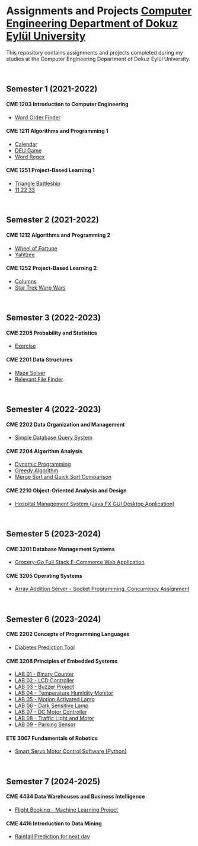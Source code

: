 # Assignments and Projects [Computer Engineering Department of Dokuz Eylül University](https://ceng.deu.edu.tr/en/)

This repository contains assignments and projects completed during my studies at the Computer Engineering Department of Dokuz Eylül University.

<br>

## Semester 1 (2021-2022)

#### CME 1203 Introduction to Computer Engineering
- [Word Order Finder](semester_1_2021-2022/cme_1203_introduction_to_computer_engineering/word_order_finder)

#### CME 1211 Algorithms and Programming 1
- [Calendar](semester_1_2021-2022/cme_1211_algorithms_and_programming_1/calender)
- [DEU Game](semester_1_2021-2022/cme_1211_algorithms_and_programming_1/deu_game)
- [Word Regex](semester_1_2021-2022/cme_1211_algorithms_and_programming_1/word_regex)

#### CME 1251 Project-Based Learning 1
- [Triangle Battleship](semester_1_2021-2022/cme_1251_project_based_learning_1/project_1_triangle_battleship)
- [11 22 33](semester_1_2021-2022/cme_1251_project_based_learning_1/project_2_11_22_33)

<br>

## Semester 2 (2021-2022)

#### CME 1212 Algorithms and Programming 2
- [Wheel of Fortune](semester_2_2021-2022/cme_1212_algorithms_and_programming_2/WheelOfFortune)
- [Yahtzee](semester_2_2021-2022/cme_1212_algorithms_and_programming_2/Yahtzee)

#### CME 1252 Project-Based Learning 2
- [Columns](semester_2_2021-2022/cme_1252_project_based_learning_2/columns)
- [Star Trek Warp Wars](semester_2_2021-2022/cme_1252_project_based_learning_2/star_trek_warp_wars)

<br>

## Semester 3 (2022-2023)

#### CME 2205 Probability and Statistics
- [Exercise](semester_3_2022-2023/cme_2205_probability_and_statistics)

#### CME 2201 Data Structures
- [Maze Solver](semester_3_2022-2023/cme_2201_data_structures/maze_solver)
- [Relevant File Finder](semester_3_2022-2023/cme_2201_data_structures/relevant_file_finder)

<br>

## Semester 4 (2022-2023)

#### CME 2202 Data Organization and Management
- [Simple Database Query System](semester_4_2022-2023/cme_2202_data_organization_and_management/simple_database_query_system)

#### CME 2204 Algorithm Analysis
- [Dynamic Programming](semester_4_2022-2023/cme_2204_algorithm_analysis/dynamic_programming)
- [Greedy Algorithm](semester_4_2022-2023/cme_2204_algorithm_analysis/greedy_algorithm)
- [Merge Sort and Quick Sort Comparison](semester_4_2022-2023/cme_2204_algorithm_analysis/mergeSort_quickSort_comparison)

#### CME 2210 Object-Oriented Analysis and Design
- [Hospital Management System (Java FX GUI Desktop Application)](semester_4_2022-2023/cme_2210_object_oriented_analysis_and_design/hospital_management_system)

<br>

## Semester 5 (2023-2024)

#### CME 3201 Database Management Systems
- [Grocery-Go Full Stack E-Commerce Web Application](semester_5_2023-2024/cme_3201_database_management_systems)

#### CME 3205 Operating Systems
- [Array Addition Server - Socket Programming, Concurrency Assignment](semester_5_2023-2024/cme_3205_operating_systems)

<br>

## Semester 6 (2023-2024)

#### CME 2202 Concepts of Programming Languages
- [Diabetes Prediction Tool](semester_6_2023-2024/cme_2202_concepts_of_programming_languages)

#### CME 3208 Principles of Embedded Systems
- [LAB 01 - Binary Counter](semester_6_2023-2024/cme_3208_principles_of_embedded_systems/LAB%2001%20-%20Binary%20Counter)
- [LAB 02 - LCD Controller](semester_6_2023-2024/cme_3208_principles_of_embedded_systems/LAB%2002%20-%20LCD%20Controller)
- [LAB 03 - Buzzer Project](semester_6_2023-2024/cme_3208_principles_of_embedded_systems/LAB%2003%20-%20Buzzer%20Project)
- [LAB 04 - Temperature Humidity Monitor](semester_6_2023-2024/cme_3208_principles_of_embedded_systems/LAB%2004%20-%20Temperature%20Humidity%20Monitor)
- [LAB 05 - Motion Activated Lamp](semester_6_2023-2024/cme_3208_principles_of_embedded_systems/LAB%2005%20-%20Motion%20Activated%20Lamp)
- [LAB 06 - Dark Sensitive Lamp](semester_6_2023-2024/cme_3208_principles_of_embedded_systems/LAB%2006%20-%20Dark%20Sensitive%20Lamp)
- [LAB 07 - DC Motor Controller](semester_6_2023-2024/cme_3208_principles_of_embedded_systems/LAB%2007%20-%20DC%20Motor%20Controller)
- [LAB 08 - Traffic Light and Motor](semester_6_2023-2024/cme_3208_principles_of_embedded_systems/LAB%2008%20-%20Traffic%20Light%20and%20Motor)
- [LAB 09 - Parking Sensor](semester_6_2023-2024/cme_3208_principles_of_embedded_systems/LAB%2009%20-%20Parking%20Sensor)

#### ETE 3007 Fundamentals of Robotics
- [Smart Servo Motor Control Software (Python)](semester_6_2023-2024/ete_3007_fundamentals_of_robotics/)

<br>

## Semester 7 (2024-2025)

#### CME 4434 Data Warehouses and Business Intelligence
- [Flight Booking - Machine Learning Project](semester_7_2024-2025/cme_4434_data_warehouses_and_business_inteligence)

#### CME 4416 Introduction to Data Mining
- [Rainfall Prediction for next day](semester_7_2024-2025/cme_4416_introduction_to_data_mining)

